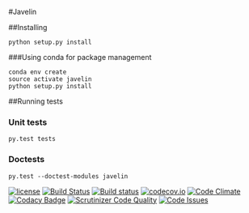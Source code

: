 #Javelin

##Installing

```
python setup.py install
```

###Using conda for package management

```
conda env create
source activate javelin
python setup.py install
```

##Running tests

### Unit tests

```
py.test tests
```
### Doctests

```
py.test --doctest-modules javelin
```

[![license](https://img.shields.io/github/license/rosswhitfield/javelin.svg?maxAge=2592000)](LICENSE)
[![Build Status](https://travis-ci.org/rosswhitfield/javelin.svg?branch=master)](https://travis-ci.org/rosswhitfield/javelin)
[![Build status](https://ci.appveyor.com/api/projects/status/32ajp5h0qunugdl3?svg=true)](https://ci.appveyor.com/project/rosswhitfield/javelin)
[![codecov.io](https://codecov.io/github/rosswhitfield/javelin/coverage.svg?branch=master)](https://codecov.io/github/rosswhitfield/javelin?branch=master)
[![Code Climate](https://codeclimate.com/github/rosswhitfield/javelin/badges/gpa.svg)](https://codeclimate.com/github/rosswhitfield/javelin)
[![Codacy Badge](https://api.codacy.com/project/badge/grade/1d159bdd70ee4705b8e73238e59cc841)](https://www.codacy.com/app/whitfieldre/javelin)
[![Scrutinizer Code Quality](https://scrutinizer-ci.com/g/rosswhitfield/javelin/badges/quality-score.png?b=master)](https://scrutinizer-ci.com/g/rosswhitfield/javelin/?branch=master)
[![Code Issues](https://www.quantifiedcode.com/api/v1/project/b9400bc9e65144499231b2137856ce35/badge.svg)](https://www.quantifiedcode.com/app/project/b9400bc9e65144499231b2137856ce35)
